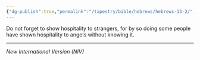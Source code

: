 ```yaml
---
{"dg-publish":true,"permalink":"/tapestry/bible/hebrews/hebrews-13-2/","title":"Hebrews 13:2","hide":true,"tags":["bible-verse","bible-verse"],"dgHomeLink":true,"dgShowLocalGraph":true,"dgEnableSearch":true}
---
```


Do not forget to show hospitality to strangers, for by so doing some people have shown hospitality to angels without knowing it.

---
*New International Version (NIV)*